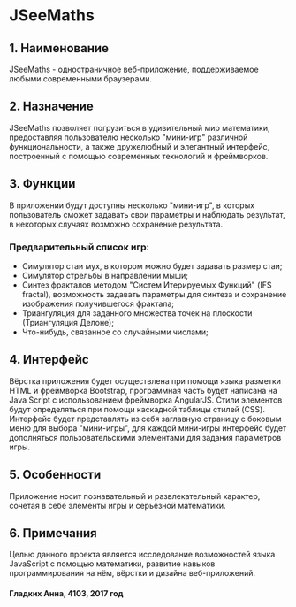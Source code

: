 # JSeeMaths
## 1. Наименование
JSeeMaths - одностраничное веб-приложение, поддерживаемое любыми современными браузерами.

## 2. Назначение
JSeeMaths позволяет погрузиться в удивительный мир математики, предоставляя пользователю несколько "мини-игр" различной функциональности, а также дружелюбный и элегантный интерфейс, построенный с помощью современных технологий и фреймворков.

## 3. Функции
В приложении будут доступны несколько "мини-игр", в которых пользователь сможет задавать свои параметры и наблюдать результат, в некоторых случаях возможно сохранение результата.
### Предварительный список игр:
- Симулятор стаи мух, в котором можно будет задавать размер стаи;
- Симулятор стрельбы в направлении мыши;
- Синтез фракталов методом "Систем Итерируемых Функций" (IFS fractal), возможность задавать параметры для синтеза и сохранение изображения получившегося фрактала;
- Триангуляция для заданного множества точек на плоскости (Триангуляция Делоне);
- Что-нибудь, связанное со случайными числами;

## 4. Интерфейс
Вёрстка приложения будет осуществлена при помощи языка разметки HTML и фреймворка Bootstrap, программная часть будет написана на Java Script с использованием фреймворка AngularJS. Стили элементов будут определяться при помощи каскадной таблицы стилей (CSS).
Интерфейс будет представлять из себя заглавную страницу с боковым меню для выбора "мини-игры", для каждой мини-игры интерфейс будет дополняться пользовательскими элементами для задания параметров игры. 

## 5. Особенности
Приложение носит познавательный и развлекательный характер, сочетая в себе элементы игры и серьёзной математики. 

## 6. Примечания
Целью данного проекта является исследование возможностей языка JavaScript с помощью математики, развитие навыков программирования на нём, вёрстки и дизайна веб-приложений. 

#### Гладких Анна, 4103, 2017 год
